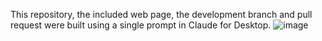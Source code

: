 This repository, the included web page, the development branch and pull request were built using a single prompt in Claude for Desktop.
![image](https://github.com/user-attachments/assets/011494cc-8ef8-4203-aed5-8ab65f4de068)
